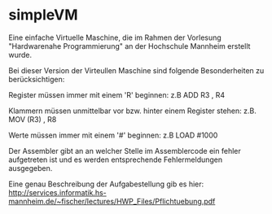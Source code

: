 # simpleVM
Eine einfache Virtuelle Maschine, die im Rahmen der Vorlesung "Hardwarenahe Programmierung" an der Hochschule Mannheim erstellt wurde.

Bei dieser Version der Virteullen Maschine sind folgende Besonderheiten zu berücksichtigen:

Register müssen immer mit einem 'R' beginnen: z.B ADD R3 , R4

Klammern müssen unmittelbar vor bzw. hinter einem Register stehen: z.B. MOV (R3) , R8

Werte müssen immer mit einem '#' beginnen: z.B LOAD #1000

Der Assembler gibt an an welcher Stelle im Assemblercode ein fehler aufgetreten ist und es werden entsprechende Fehlermeldungen ausgegeben.

Eine genau Beschreibung der Aufgabestellung gib es hier:
http://services.informatik.hs-mannheim.de/~fischer/lectures/HWP_Files/Pflichtuebung.pdf

